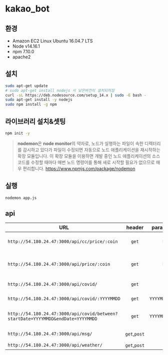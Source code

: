 # kakao_bot

## 환경
- Amazon EC2 Linux Ubuntu 16.04.7 LTS
- Node v14.16.1
- npm 7.10.0
- apache2

## 설치
```bash
sudo apt-get update
# sudo apt-get install nodejs 시 낮은버전이 설치되어짐
curl -sL https://deb.nodesource.com/setup_14.x | sudo -E bash -
sudo apt-get install -y nodejs
sudo npm install -g npm
```

## 라이브러리 설치&셋팅
```bash
npm init -y
```

> <b>nodemon</b>은 <b>node monitor</b>의 약자로,
노드가 실행하는 파일이 속한 디렉터리를 감시하고 있다가 파일이 수정되면 자동으로 노드 애플리케이션을 재시작하는 확장 모듈입니다.
이 확장 모듈을 이용하면 개발 중인 노드 애플리케이션의 소스 코드를 수정할 때마다 매번 노드 명령어를 통해 새로 시작할 필요가 없으므로 매우 편리합니다.
https://www.npmjs.com/package/nodemon
>

## 실행
```bash
nodemon app.js
```

## api
| URL | header | params | description |
|---|:---:|---:|---:|
| `http://54.180.24.47:3000/api/cc/price/:coin` | `get` | `BTC` | `cc 거래소 {coin} 코인 시세 조회 ex)BTC,DOGE,ETH` |
| `http://54.180.24.47:3000/api/price/:coin` | `get` | `BTC` | `upbit 거래소 {coin} 코인 시세 조회 ex)BTC,DOGE,ETH` |
| `http://54.180.24.47:3000/api/covid/` | `get` | `` | `오늘 날짜 코로나 확진자 조회` |
| `http://54.180.24.47:3000/api/covid/:YYYYMMDD` | `get` | `YYYYMMDD` | `해당 날짜 코로나 확진자 조회` |
| `http://54.180.24.47:3000/api/covid/between?startDate=YYYYMMDD&endDate=YYYYMMDD` | `get` | `YYYYMMDD` | `시작일부터 종료일까지 코로나 확진자 조회` |
| `http://54.180.24.47:3000/api/msg/` | `get`,`post` | `` | `request data 테스트` |
| `http://54.180.24.47:3000/api/weather/` | `get`,`post` | `` | `날씨 조회` |
